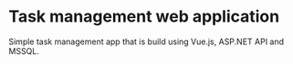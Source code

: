 # Task management web application

Simple task management app that is build using Vue.js, ASP.NET API and MSSQL.